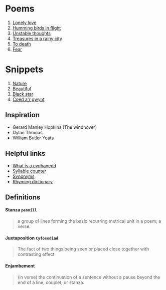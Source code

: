 # Poems

1. [Lonely love](/Lonely%20love.txt)
2. [Humming birds in flight](/Humming%20birds%20in%20flight.txt)
3. [Unstable thoughts](/Unstable%20thoughts.txt)
4. [Treasures in a rainy city](/Treasures%20in%20a%20rainy%20city.txt)
5. [To death](/To%20death.txt)
6. [Fear](/Fear.txt)

# Snippets

1. [Nature](/Nature.snippet.txt)
2. [Beautiful](/Beautiful.snippet.txt)
3. [Black star](/Black%20star.snippet.txt)
4. [Coed a'r gwynt](/Coed%20a'r%20gwynt.snippet.txt)

## Inspiration

- Gerard Manley Hopkins (The windhover)
- Dylan Thomas
- William Butler Yeats

## Helpful links

- [What is a cynhanedd](http://www.poetsgraves.co.uk/forum/viewtopic.php?t=12138)
- [Syllable counter](https://www.howmanysyllables.com/syllable_counter/)
- [Synonyms](https://www.thesaurus.com/)
- [Rhyming dictionary](https://www.rhymer.com/)

## Definitions

#### Stanza `pennill`

> a group of lines forming the basic recurring metrical unit in a poem; a verse.

#### Juxtaposition `Cyfosodiad`

> The fact of two things being seen or placed close together with contrasting effect

#### Enjambement

> (in verse) the continuation of a sentence without a pause beyond the end of a line, couplet, or stanza.
